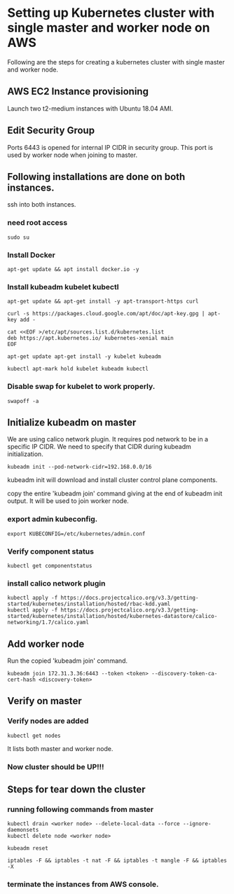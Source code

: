 # Setting up Kubernetes cluster with  single master and worker node on AWS

Following are the steps for creating a kubernetes cluster with single master and worker node.

## AWS EC2 Instance provisioning
Launch two t2-medium instances with Ubuntu 18.04 AMI.

## Edit Security Group 
Ports 6443 is opened for internal IP CIDR in security group. This port is used by worker node when joining to master.


## Following installations are done on both instances.

ssh into both instances.

### need root access
```
sudo su
```

### Install Docker
```
apt-get update && apt install docker.io -y
```

### Install kubeadm kubelet kubectl
```
apt-get update && apt-get install -y apt-transport-https curl

curl -s https://packages.cloud.google.com/apt/doc/apt-key.gpg | apt-key add -

cat <<EOF >/etc/apt/sources.list.d/kubernetes.list
deb https://apt.kubernetes.io/ kubernetes-xenial main
EOF

apt-get update apt-get install -y kubelet kubeadm 

kubectl apt-mark hold kubelet kubeadm kubectl
```

### Disable swap for kubelet to work properly.
```
swapoff -a
```


## Initialize kubeadm on master

We are using calico network plugin. It requires pod network to be in a specific IP CIDR. We need to specify that CIDR during kubeadm initialization.

```
kubeadm init --pod-network-cidr=192.168.0.0/16
```

kubeadm init will download and install cluster control plane components.

copy the entire 'kubeadm join' command giving at the end of kubeadm init output. It will be used to join worker node.

### export admin kubeconfig.
```
export KUBECONFIG=/etc/kubernetes/admin.conf
```

### Verify component status
```
kubectl get componentstatus
```

### install calico network plugin
```
kubectl apply -f https://docs.projectcalico.org/v3.3/getting-started/kubernetes/installation/hosted/rbac-kdd.yaml
kubectl apply -f https://docs.projectcalico.org/v3.3/getting-started/kubernetes/installation/hosted/kubernetes-datastore/calico-networking/1.7/calico.yaml
```


## Add worker node
Run the copied 'kubeadm join' command.
```
kubeadm join 172.31.3.36:6443 --token <token> --discovery-token-ca-cert-hash <discovery-token>
```


## Verify on master

### Verify nodes are added
```
kubectl get nodes
```
It lists both master and worker node.

### Now cluster should be UP!!!



## Steps for tear down the cluster 

### running following commands from master
```
kubectl drain <worker node> --delete-local-data --force --ignore-daemonsets
kubectl delete node <worker node>

kubeadm reset

iptables -F && iptables -t nat -F && iptables -t mangle -F && iptables -X
```

### terminate the instances from AWS console.




